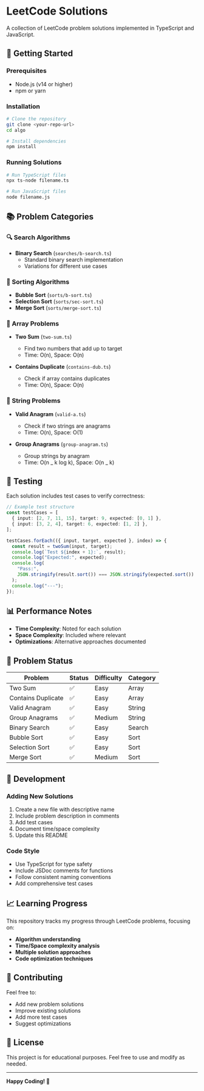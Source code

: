 # LeetCode Solutions

A collection of LeetCode problem solutions implemented in TypeScript and JavaScript.

## 🚀 Getting Started

### Prerequisites

- Node.js (v14 or higher)
- npm or yarn

### Installation

```bash
# Clone the repository
git clone <your-repo-url>
cd algo

# Install dependencies
npm install
```

### Running Solutions

```bash
# Run TypeScript files
npx ts-node filename.ts

# Run JavaScript files
node filename.js
```

## 📚 Problem Categories

### 🔍 Search Algorithms

- **Binary Search** (`searches/b-search.ts`)
  - Standard binary search implementation
  - Variations for different use cases

### 🔄 Sorting Algorithms

- **Bubble Sort** (`sorts/b-sort.ts`)
- **Selection Sort** (`sorts/sec-sort.ts`)
- **Merge Sort** (`sorts/merge-sort.ts`)

### 🎯 Array Problems

- **Two Sum** (`two-sum.ts`)

  - Find two numbers that add up to target
  - Time: O(n), Space: O(n)

- **Contains Duplicate** (`contains-dub.ts`)
  - Check if array contains duplicates
  - Time: O(n), Space: O(n)

### 📝 String Problems

- **Valid Anagram** (`valid-a.ts`)

  - Check if two strings are anagrams
  - Time: O(n), Space: O(1)

- **Group Anagrams** (`group-anagram.ts`)
  - Group strings by anagram
  - Time: O(n _ k log k), Space: O(n _ k)

## 🧪 Testing

Each solution includes test cases to verify correctness:

```typescript
// Example test structure
const testCases = [
  { input: [2, 7, 11, 15], target: 9, expected: [0, 1] },
  { input: [3, 2, 4], target: 6, expected: [1, 2] },
];

testCases.forEach(({ input, target, expected }, index) => {
  const result = twoSum(input, target);
  console.log(`Test ${index + 1}:`, result);
  console.log("Expected:", expected);
  console.log(
    "Pass:",
    JSON.stringify(result.sort()) === JSON.stringify(expected.sort())
  );
  console.log("---");
});
```

## 📊 Performance Notes

- **Time Complexity**: Noted for each solution
- **Space Complexity**: Included where relevant
- **Optimizations**: Alternative approaches documented

## 🎯 Problem Status

| Problem            | Status | Difficulty | Category |
| ------------------ | ------ | ---------- | -------- |
| Two Sum            | ✅     | Easy       | Array    |
| Contains Duplicate | ✅     | Easy       | Array    |
| Valid Anagram      | ✅     | Easy       | String   |
| Group Anagrams     | ✅     | Medium     | String   |
| Binary Search      | ✅     | Easy       | Search   |
| Bubble Sort        | ✅     | Easy       | Sort     |
| Selection Sort     | ✅     | Easy       | Sort     |
| Merge Sort         | ✅     | Medium     | Sort     |

## 🔧 Development

### Adding New Solutions

1. Create a new file with descriptive name
2. Include problem description in comments
3. Add test cases
4. Document time/space complexity
5. Update this README

### Code Style

- Use TypeScript for type safety
- Include JSDoc comments for functions
- Follow consistent naming conventions
- Add comprehensive test cases

## 📈 Learning Progress

This repository tracks my progress through LeetCode problems, focusing on:

- **Algorithm understanding**
- **Time/Space complexity analysis**
- **Multiple solution approaches**
- **Code optimization techniques**

## 🤝 Contributing

Feel free to:

- Add new problem solutions
- Improve existing solutions
- Add more test cases
- Suggest optimizations

## 📝 License

This project is for educational purposes. Feel free to use and modify as needed.

---

**Happy Coding! 🚀**
